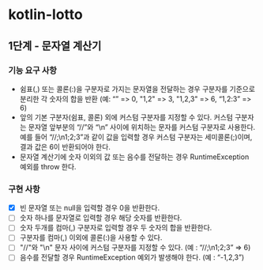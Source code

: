 # kotlin-lotto

## 1단계 - 문자열 계산기

### 기능 요구 사항
- 쉼표(,) 또는 콜론(:)을 구분자로 가지는 문자열을 전달하는 경우 구분자를 기준으로 분리한 각 숫자의 합을 반환 (예: “” => 0, "1,2" => 3, "1,2,3" => 6, “1,2:3” => 6)
- 앞의 기본 구분자(쉼표, 콜론) 외에 커스텀 구분자를 지정할 수 있다. 커스텀 구분자는 문자열 앞부분의 “//”와 “\n” 사이에 위치하는 문자를 커스텀 구분자로 사용한다. 예를 들어 “//;\n1;2;3”과 같이 값을 입력할 경우 커스텀 구분자는 세미콜론(;)이며, 결과 값은 6이 반환되어야 한다.
- 문자열 계산기에 숫자 이외의 값 또는 음수를 전달하는 경우 RuntimeException 예외를 throw 한다.

### 구현 사항
- [x] 빈 문자열 또는 null을 입력할 경우 0을 반환한다.
- [ ] 숫자 하나를 문자열로 입력할 경우 해당 숫자를 반환한다.
- [ ] 숫자 두개를 컴마(,) 구분자로 입력할 경우 두 숫자의 합을 반환한다. 
- [ ] 구분자를 컴마(,) 이외에 콜론(:)을 사용할 수 있다.
- [ ] "//"와 "\n" 문자 사이에 커스텀 구분자를 지정할 수 있다. (예 : “//;\n1;2;3” => 6)
- [ ] 음수를 전달할 경우 RuntimeException 예외가 발생해야 한다. (예 : “-1,2,3”)
